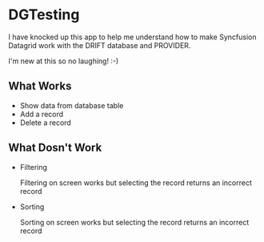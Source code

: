 # DGTesting

I have knocked up this app to help me understand how to make Syncfusion Datagrid work 
with the DRIFT database and PROVIDER.

I'm new at this so no laughing! :-)


## What Works

- Show data from database table
- Add a record
- Delete a record

## What Dosn't Work

- Filtering

    Filtering on screen works but selecting the record returns an incorrect record

- Sorting
  
  Sorting on screen works but selecting the record returns an incorrect record
  
